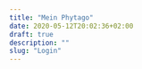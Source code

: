 ```yaml
---
title: "Mein Phytago"
date: 2020-05-12T20:02:36+02:00
draft: true
description: ""
slug: "Login"
---
```

